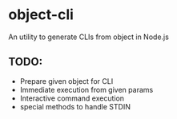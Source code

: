 # object-cli
An utility to generate CLIs from object in Node.js

## TODO:
- Prepare given object for CLI
- Immediate execution from given params
- Interactive command execution
- special methods to handle STDIN
